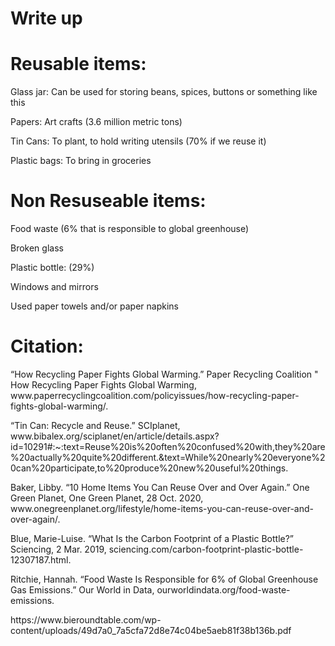  # Write up
  <h1> Reusable items: </h1>
<p> Glass jar: Can be used for storing beans, spices, buttons or something like this </p>
<p> Papers: Art crafts (3.6 million metric tons) </p>
<p> Tin Cans: To plant, to hold writing utensils (70% if we reuse it) </p>
<p> Plastic bags: To bring in groceries </p> 
<p>  </p>
<h1> Non Resuseable items: </h1>
<p> Food waste (6% that is responsible to global greenhouse) </p>
<p> Broken glass </p>
<p> Plastic bottle: (29%) </p>
<p> Windows and mirrors </p>
<p> Used paper towels and/or paper napkins </p>
<p>  </p>
<h1> Citation: </h1>
<p> “How Recycling Paper Fights Global Warming.” Paper Recycling Coalition " How Recycling Paper Fights Global Warming, www.paperrecyclingcoalition.com/policyissues/how-recycling-paper-fights-global-warming/. </p> 
<p> “Tin Can: Recycle and Reuse.” SCIplanet, www.bibalex.org/sciplanet/en/article/details.aspx?id=10291#:~:text=Reuse%20is%20often%20confused%20with,they%20are%20actually%20quite%20different.&amp;text=While%20nearly%20everyone%20can%20participate,to%20produce%20new%20useful%20things. </p>  
<p> Baker, Libby. “10 Home Items You Can Reuse Over and Over Again.” One Green Planet, One Green Planet, 28 Oct. 2020, www.onegreenplanet.org/lifestyle/home-items-you-can-reuse-over-and-over-again/. </p>
<p> Blue, Marie-Luise. “What Is the Carbon Footprint of a Plastic Bottle?” Sciencing, 2 Mar. 2019, sciencing.com/carbon-footprint-plastic-bottle-12307187.html. </p>  
<p> Ritchie, Hannah. “Food Waste Is Responsible for 6% of Global Greenhouse Gas Emissions.” Our World in Data, ourworldindata.org/food-waste-emissions. </p>
<p> https://www.bieroundtable.com/wp-content/uploads/49d7a0_7a5cfa72d8e74c04be5aeb81f38b136b.pdf </p>
